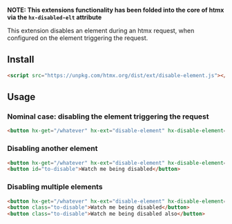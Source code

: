 
**NOTE: This extensions functionality has been folded into the core of htmx via the `hx-disabled-elt` attribute**

This extension disables an element during an htmx request, when configured on the element triggering the request.

## Install

```html
<script src="https://unpkg.com/htmx.org/dist/ext/disable-element.js"></script>
```

## Usage

### Nominal case: disabling the element triggering the request
```html
<button hx-get="/whatever" hx-ext="disable-element" hx-disable-element="self">Click me</button>
```

### Disabling another element
```html
<button hx-get="/whatever" hx-ext="disable-element" hx-disable-element="#to-disable">Click me</button>
<button id="to-disable">Watch me being disabled</button>
```

### Disabling multiple elements
```html
<button hx-get="/whatever" hx-ext="disable-element" hx-disable-element=".to-disable">Click me</button>
<button class="to-disable">Watch me being disabled</button>
<button class="to-disable">Watch me being disabled also</button>
```
